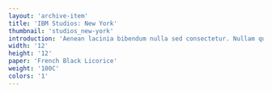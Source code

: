 ```yaml
---
layout: 'archive-item'
title: 'IBM Studios: New York'
thumbnail: 'studios_new-york'
introduction: 'Aenean lacinia bibendum nulla sed consectetur. Nullam quis risus eget urna mollis ornare vel eu leo. Nullam quis risus eget urna mollis ornare vel eu leo. Aenean eu leo quam. Pellentesque ornare sem lacinia quam venenatis vestibulum. Maecenas faucibus mollis interdum. Donec ullamcorper nulla non metus auctor fringilla.'
width: '12'
height: '12'
paper: 'French Black Licorice'
weight: '100C'
colors: '1'
---
```

